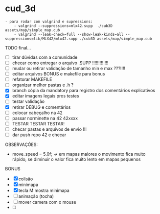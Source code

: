 # cud_3d

    - para rodar com valgrind e supressions:
        - valgrind --suppressions=mlx42.supp  ./cub3D assets/map/simple_map.cub
        - valgrind --leak-check=full --show-leak-kinds=all --suppressions=lib/MLX42/mlx42.supp ./cub3D assets/map/simple_map.cub

TODO final...

- [ ] tirar dúvidas com a comunidade
- [ ] checar como entregar o arquivo .SUPP   !!!!!!!!!!!!!
- [ ] mudar ou retirar validação de tamanho min e max ???!!!!
- [ ] editar arquivos BONUS e makefile para bonus
- [ ] refatorar MAKEFILE
- [ ] organizar melhor pastas e .h ?
- [x] branch cópia da mandatory para registro dos comentários explicativos
- [x] editar imagens legais pros testes
- [ ] testar validação
- [x] retirar DEBUG e comentários
- [ ] colocar cabeçalho na 42
- [ ] passar norminette na 42 42xxxx
- [ ] TESTAR TESTAR TESTAR!
- [ ] checar pastas e arquivos de envio !!!
- [ ] dar push repo 42 e checar

OBSERVAÇÕES:
 - move_speed = 5.0f; -> em mapas maiores o movimento fica muito rápido, se diminuir o valor fica muito lento em mapas pequenos

 BONUS
 - [x] colisão
 - [x] minimapa
 - [x] tecla M mostra minimapa
 - [ ] animação (tocha)
 - [ ] mover camera com o mouse
 - [ ] 

